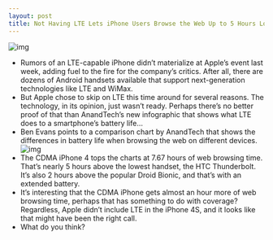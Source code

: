 ```yaml
---
layout: post
title: Not Having LTE Lets iPhone Users Browse the Web Up to 5 Hours Longer
---
```

![img](http://media.idownloadblog.com/wp-content/uploads/2011/10/apple-iphone-4s.jpg)
* Rumors of an LTE-capable iPhone didn’t materialize at Apple’s event last week, adding fuel to the fire for the company’s critics. After all, there are dozens of Android handsets available that support next-generation technologies like LTE and WiMax.
* But Apple chose to skip on LTE this time around for several reasons. The technology, in its opinion, just wasn’t ready. Perhaps there’s no better proof of that than AnandTech’s new infographic that shows what LTE does to a smartphone’s battery life…
* Ben Evans points to a comparison chart by AnandTech that shows the differences in battery life when browsing the web on different devices.
![img](http://media.idownloadblog.com/wp-content/uploads/2011/10/4g-browsing-battery-life-e1318371563736.png)
* The CDMA iPhone 4 tops the charts at 7.67 hours of web browsing time. That’s nearly 5 hours above the lowest handset, the HTC Thunderbolt. It’s also 2 hours above the popular Droid Bionic, and that’s with an extended battery.
* It’s interesting that the CDMA iPhone gets almost an hour more of web browsing time, perhaps that has something to do with coverage? Regardless, Apple didn’t include LTE in the iPhone 4S, and it looks like that might have been the right call.
* What do you think?

